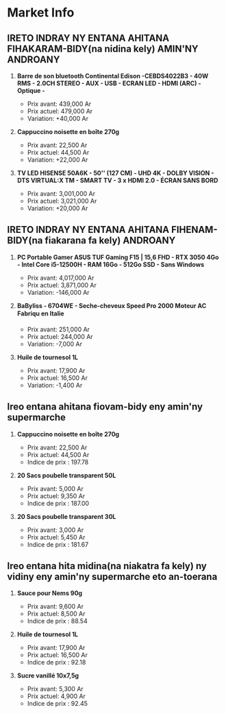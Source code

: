 # Market Info

## IRETO INDRAY NY ENTANA AHITANA FIHAKARAM-BIDY(na nidina kely) AMIN'NY ANDROANY

1. **Barre de son bluetooth Continental Edison -CEBDS4022B3 - 40W RMS - 2.0CH STEREO - AUX - USB - ECRAN LED - HDMI (ARC) - Optique -**
   - Prix avant: 439,000 Ar
   - Prix actuel: 479,000 Ar
   - Variation: +40,000 Ar

2. **Cappuccino noisette en boîte 270g**
   - Prix avant: 22,500 Ar
   - Prix actuel: 44,500 Ar
   - Variation: +22,000 Ar

3. **TV LED HISENSE 50A6K - 50'' (127 CM) - UHD 4K - DOLBY VISION - DTS VIRTUAL:X TM - SMART TV - 3 x HDMI 2.0 - ÉCRAN SANS BORD**
   - Prix avant: 3,001,000 Ar
   - Prix actuel: 3,021,000 Ar
   - Variation: +20,000 Ar

## IRETO INDRAY NY ENTANA AHITANA FIHENAM-BIDY(na fiakarana fa kely) ANDROANY

1. **PC Portable Gamer ASUS TUF Gaming F15 | 15,6 FHD - RTX 3050 4Go - Intel Core i5-12500H - RAM 16Go - 512Go SSD - Sans Windows**
   - Prix avant: 4,017,000 Ar
   - Prix actuel: 3,871,000 Ar
   - Variation: -146,000 Ar

2. **BaByliss  - 6704WE - Seche-cheveux Speed Pro 2000 Moteur AC Fabriqu en Italie**
   - Prix avant: 251,000 Ar
   - Prix actuel: 244,000 Ar
   - Variation: -7,000 Ar

3. **Huile de tournesol 1L**
   - Prix avant: 17,900 Ar
   - Prix actuel: 16,500 Ar
   - Variation: -1,400 Ar

## Ireo entana ahitana fiovam-bidy eny amin'ny supermarche

1. **Cappuccino noisette en boîte 270g**
   - Prix avant: 22,500 Ar
   - Prix actuel: 44,500 Ar
   - Indice de prix : 197.78

2. **20 Sacs poubelle transparent 50L**
   - Prix avant: 5,000 Ar
   - Prix actuel: 9,350 Ar
   - Indice de prix : 187.00

3. **20 Sacs poubelle transparent 30L**
   - Prix avant: 3,000 Ar
   - Prix actuel: 5,450 Ar
   - Indice de prix : 181.67

## Ireo entana hita midina(na niakatra fa kely) ny vidiny eny amin'ny supermarche eto an-toerana

1. **Sauce pour Nems 90g**
   - Prix avant: 9,600 Ar
   - Prix actuel: 8,500 Ar
   - Indice de prix : 88.54

2. **Huile de tournesol 1L**
   - Prix avant: 17,900 Ar
   - Prix actuel: 16,500 Ar
   - Indice de prix : 92.18

3. **Sucre vanillé 10x7,5g**
   - Prix avant: 5,300 Ar
   - Prix actuel: 4,900 Ar
   - Indice de prix : 92.45

